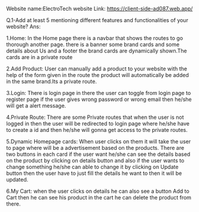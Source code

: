 Website name:ElectroTech
website Link: https://client-side-ad087.web.app/

Q.1-Add at least 5 mentioning different features and functionalities of your website?
Ans:

1.Home: In the Home page there is a navbar that shows the routes to go thorough another page. there is a banner some brand cards and some details about Us and a footer the brand cards are dynamically shown.The cards are in a private route

2.Add Product: User can manually add a product to your website with the help of the form given in the route the product will automatically be added in the same brand.Its a private route.

3.Login: There is login page in there the user can toggle from login page to register page if the user gives wrong password or wrong email then he/she will get a alert message.

4.Private Route: There are some Private routes that when the user is not logged in then the user will be redirected to login page where he/she have to create a id and then he/she will gonna get access to the private routes.

5.Dynamic Homepage cards: When user clicks on them it will take the user to page where will be a advertisement based on the products. There are two buttons in each card if the user want he/she can see the details based on the product by clicking on details button and also if the user wants to change something he/she can able to change it by clicking on Update button then the user have to just fill the details he want to then it will be updated.


6.My Cart: when the user clicks on details he can also see a button Add to Cart then he can see his product in the cart he can delete the product from there.


 





